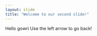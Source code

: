 ```yaml
---
layout: slide
title: "Welcome to our second slide!"
---
```

Hello gowri
Use the left arrow to go back!
